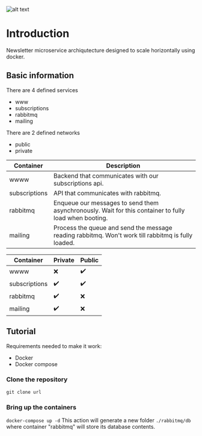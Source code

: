 ![alt text](https://github.com/juanbernal98/adidas-nodejs-challenge-2021/blob/main/image.jpg?raw=true)

# Introduction
Newsletter microservice archiqutecture designed to scale horizontally using docker.

## Basic information
There are 4 defined services
- www
- subscriptions
- rabbitmq
- mailing

There are 2 defined networks
- public
- private

| Container | Description |
| --- | --- |
| wwww | Backend that communicates with our subscriptions api. |
| subscriptions | API that communicates with rabbitmq. |
| rabbitmq | Enqueue our messages to send them asynchronously. Wait for this container to fully load when booting. |
| mailing | Process the queue and send the message reading rabbitmq. Won't work till rabbitmq is fully loaded. |

| Container | Private | Public |
| --- | --- | --- 
| wwww | :x: | :heavy_check_mark: | 
| subscriptions | :heavy_check_mark: | :heavy_check_mark: |
| rabbitmq | :heavy_check_mark: | :x: |
| mailing | :heavy_check_mark: | :x: |

## Tutorial
Requirements needed to make it work:
- Docker
- Docker compose

### Clone the repository
`git clone url`

### Bring up the containers
`docker-compose up -d`
This action will generate a new folder `./rabbitmq/db` where container "rabbitmq" will store its database contents.